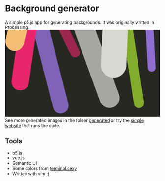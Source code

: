 # Background generator
A simple p5.js app for generating backgrounds. It was originally written in Processing.
![Generated image example](generated/008.png)
See more generated images in the folder [generated](generated) or try the [simple website](https://sampo.website/app/background/) that runs the code.
## Tools
* p5.js
* vue.js
* Semantic UI
* Some colors from [terminal.sexy](https://terminal.sexy)
* Written with vim :)
